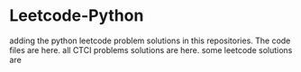 # Leetcode-Python
adding the python leetcode problem solutions in this repositories. 
The code files are here.
all CTCI problems solutions are here.
some leetcode solutions are 
